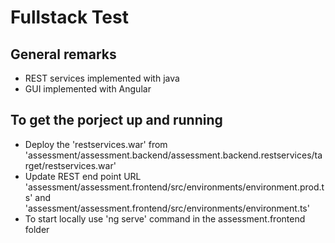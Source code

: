 # Fullstack Test 

## General remarks 
* REST services implemented with java
* GUI implemented with Angular

## To get the porject up and running
* Deploy the 'restservices.war' from 'assessment/assessment.backend/assessment.backend.restservices/target/restservices.war'
* Update REST end point URL 'assessment/assessment.frontend/src/environments/environment.prod.ts' and 'assessment/assessment.frontend/src/environments/environment.ts'
* To start locally use 'ng serve' command in the assessment.frontend folder